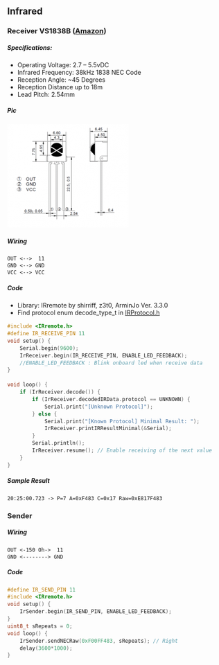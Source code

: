 ## Infrared
### Receiver VS1838B ([Amazon](https://www.amazon.com/gp/product/B06XYNDRGF/))
##### Specifications:
* Operating Voltage: 2.7 – 5.5vDC
* Infrared Frequency: 38kHz 1838 NEC Code
* Reception Angle: ~45 Degrees
* Reception Distance up to 18m
* Lead Pitch: 2.54mm
##### Pic
![alt text](https://github.com/xg590/IoT/raw/master/Infrared/VS1838B.png "VS1838B")
##### Wiring
```
OUT <-->  11
GND <--> GND
VCC <--> VCC 
```
##### Code
* Library: IRremote by shirriff, z3t0, ArminJo Ver. 3.3.0
* Find protocol enum decode_type_t in [IRProtocol.h](https://github.com/Arduino-IRremote/Arduino-IRremote/blob/master/src/IRProtocol.h)  
```C
#include <IRremote.h>
#define IR_RECEIVE_PIN 11
void setup() {
    Serial.begin(9600);
    IrReceiver.begin(IR_RECEIVE_PIN, ENABLE_LED_FEEDBACK);
    //ENABLE_LED_FEEDBACK : Blink onboard led when receive data
}

void loop() {
    if (IrReceiver.decode()) {
        if (IrReceiver.decodedIRData.protocol == UNKNOWN) {
            Serial.print("[Unknown Protocol]");
        } else {
            Serial.print("[Known Protocol] Minimal Result: ");
            IrReceiver.printIRResultMinimal(&Serial);
        }
        Serial.println();
        IrReceiver.resume(); // Enable receiving of the next value
    }
}
```
##### Sample Result  
```
20:25:00.723 -> P=7 A=0xF483 C=0x17 Raw=0xE817F483
```
### Sender  
##### Wiring
```
OUT <-150 Oh->  11
GND <--------> GND 
```
##### Code
```C
#define IR_SEND_PIN 11
#include <IRremote.h>
void setup() {
    IrSender.begin(IR_SEND_PIN, ENABLE_LED_FEEDBACK);
}
uint8_t sRepeats = 0;
void loop() {
    IrSender.sendNECRaw(0xF00FF483, sRepeats); // Right
    delay(3600*1000);
}
```
